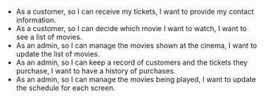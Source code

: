 - As a customer, so I can receive my tickets, I want to provide my contact information.
- As a customer, so I can decide which movie I want to watch, I want to see a list of movies.
- As an admin, so I can manage the movies shown at the cinema, I want to update the list of movies.
- As an admin, so I can keep a record of customers and the tickets they purchase, I want to have a history of purchases.
- As an admin, so I can manage the movies being played, I want to update the schedule for each screen.
